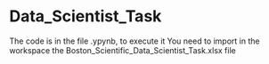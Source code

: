 # Data_Scientist_Task
The code is in the file .ypynb, to execute it You need to import in the workspace the Boston_Scientific_Data_Scientist_Task.xlsx file
